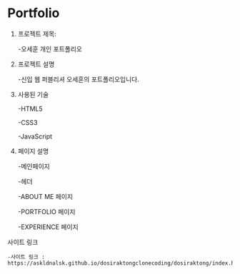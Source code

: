 # Portfolio
1. 프로젝트 제목:

    -오세훈 개인 포트폴리오 

2. 프로젝트 설명

    -신입 웹 퍼블리셔 오세훈의 포트폴리오입니다. 

3. 사용된 기술

    -HTML5

    -CSS3

    -JavaScript

4. 페이지 설명

    -메인페이지

    -헤더

    -ABOUT ME 페이지

    -PORTFOLIO  페이지

    -EXPERIENCE 페이지

사이트 링크

    -사이트 링크 : https://askldnalsk.github.io/dosiraktongclonecoding/dosiraktong/index.html
